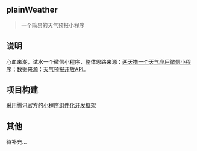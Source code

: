 ## plainWeather
>一个简易的天气预报小程序

## 说明
心血来潮，试水一个微信小程序，整体思路来源：[两天撸一个天气应用微信小程序](https://www.jianshu.com/p/bf3a261e68e5)；数据来源：[天气预报开放API](https://blog.csdn.net/qq_26599807/article/details/80814753)。

## 项目构建
采用腾讯官方的[小程序组件化开发框架](https://tencent.github.io/wepy/)

## 其他
待补充...